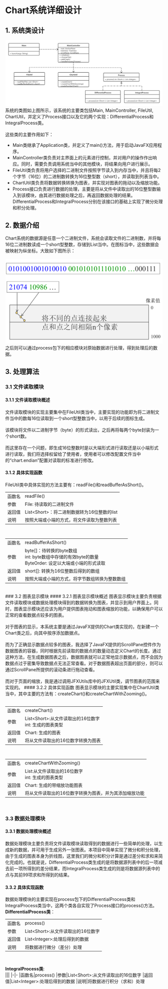 # Chart系统详细设计
## 1. 系统类设计
![类图](images/类图.png)<br>
系统的类图如上图所示，该系统的主要类包括Main, MainController, FileUtil, ChartUtil，并定义了Process接口以及它的两个实现：DifferentialProcess和IntegralProcess类。<br><br>
这些类的主要作用如下：
+ Main类继承了Application类，并定义了main()方法，用于启动JavaFX应用程序。
+ MainController类负责对主界面上的元素进行控制，并对用户的操作作出响应。同时，需要负责调用系统当中的其他模块，将结果向用户进行展示。
+ FileUtil类负责将用户选择的二进制文件按照字节读入到内存当中，并且将每2个字节（16位）的二进制数转换为16位整型数（short），并读取到列表当中。
+ ChartUtil类负责将数据转换转换为图表，并实现对图表的拖动以及缩放功能。
+ Process接口负责进行数据的处理，主要是将从文件中读取出的16位整型数输入到该模块，由其进行数据处理之后，再返回数据处理的结果。DifferentialProcess和IntegralProcess分别在该接口的基础上实现了微分处理和积分处理。
## 2. 数据介绍
Chart系统的数据源是任意一个二进制文件，系统会读取文件的二进制数，并将每16位二进制数读成一个short型整数，存储到List当中。在图标当中，这些数据会被映射为纵坐标。大致如下图所示：<br><br>
![文件数据读取方法](images/文件数据读取方法.png)<br>
之后则可以通过process包下的相应模块对原始数据进行处理，得到处理后的数据。
## 3. 处理算法
### 3.1	文件读取模块
#### 3.1.1	文件读取模块概述
文件读取模块的实现主要集中在FileUtil类当中，主要实现的功能即为将二进制文件当中的数每16位读取到一个short型整数当中，以用于后续的图标生成。<br><br>
该模块将文件以二进制字节（byte）的形式读出，之后再将每两个byte封装为一个short数。<br><br>
而这里存在一个问题，即生成16位整数时是以大端形式进行读取还是以小端形式进行读取，我们将选择权留给了使用者，使用者可以修改配置文件当中的“chart.endian”配置对读取的标准进行修改。
#### 3.1.2 具体实现函数
FileUtil类中具体实现的方法主要有：readFile()和readBufferAsShort()。<br>

|||
|-|-
|函数名|readFile()|
|参数|File: 待读取的二进制文件|
|返回值|List\<Short>：将二进制数据转为16位整数的list|
|说明|按照大端或小端的方式，将文件读取为整数列表|
<br>

|||
|-|-
|函数名|readBufferAsShort()
|参数|byte[]：待转换的byte数组<br>int: byte数组中存储的有效byte的数量<br>ByteOrder: 设定以大端或小端的形式读取
|返回值|short[]: 转换为16位整数后得到的数组
|说明|按照大端或小端的方式，将字节数组转换为整数数组
<br>
### 3.2	图表显示模块
#### 3.2.1	图表显示模块概述
图表显示模块主要负责根据文件读取模块或数据处理模块得到的数据转换为图表，并显示到用户界面上。同时，图表显示模块还应该为用户提供图表拖动和图表缩放的功能，以确保用户可以正常的查看数据点较多的图表。<br><br>
对于图表的显示，本系统主要是通过JavaFX提供的Chart类实现的，在新建一个Chart类之后，向其中按序添加数据点。<br><br>
而为了正确显示数据点较多的图表，我选择了JavaFX提供的ScrollPane控件作为数据图表的容器，同时根据先前读取的数据点的数量动态定义Chart的长度。通过这种方法，在生成数据图表之后，数据图表就可以正常地显示数据点，而不会因为数据点过于密集导致数据点无法正常查看。对于数据图表超出页面的部分，则可以通过ScrollPane所提供的滚动条进行拖动查看。<br><br>
而对于页面的缩放，我是通过调用JFXUtils库中的JFXUtil类，调节图表的范围来实现的。
#### 3.2.2	具体实现函数
图表显示模块的主要实现集中在ChartUtil类当中，其中主要的方法有：createChart()和createChartWithZooming()。<br><br>

|||
|-|-
函数名|createChart()
参数|List\<Short>:从文件读取出的16位数字<br>int: 生成的图表类型
返回值|Chart: 生成的图表
说明|将从文件读取出的16位数字转换为图表
<br>

|||
|-|-
|函数名|createChartWithZooming()|
|参数|List<Short>:从文件读取出的16位数字<br>int: 生成的图表类型|
|返回值|Chart: 生成的带缩放功能图表|
|说明|将从文件读取出的16位数字转换为图表，并为其添加缩放功能|
<br>

### 3.3 数据处理模块
#### 3.3.1	数据处理模块概述
数据处理模块主要负责将文件读取模块读取得到的数据进行一些简单的处理，以生成新的数据，并可用于生成另外一张图表。本项目中简单实现了微分和积分处理，由于生成的图表本身为折线图，这里我们的微分和积分计算是通过差分和求和来简化完成的。也就是说，DifferentialProcess类生成的是将数据源列表中的后一项减去前一项所得到的差分结果，而IntegralProcess类生成的则是将数据源列表中的点与其前99项求和所得到的结果。
#### 3.3.2	具体实现函数
数据处理模块的主要实现在process包下的DifferentialProcess类和IntegralProcess类当中，这两个类各自实现了Process接口的process()方法。<br>
**DifferentialProcess类**：<br>

|||
|-|-
|函数名|process()
|参数|List\<Short>:从文件读取出的16位数字 
|返回值|List\<Integer>:处理后得到的数据
|说明|将数据进行微分（差分）处理
<br>

**IntegralProcess类**:<br>
|||
|-|-
|函数名|process()
|参数|List\<Short>:从文件读取出的16位数字 
|返回值|List\<Integer>:处理后得到的数据
|说明|将数据进行积分（求和）处理